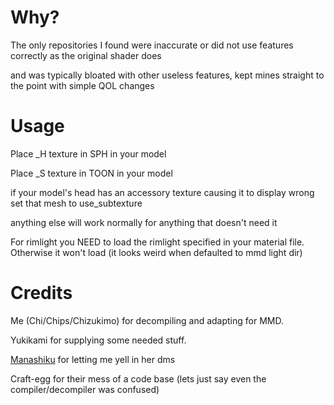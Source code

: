 # Why?

The only repositories I found were inaccurate or did not use features correctly as the original shader does

and was typically bloated with other useless features, kept mines straight to the point with simple QOL changes


# Usage

Place _H texture in SPH in your model

Place _S texture in TOON in your model

if your model's head has an accessory texture causing it to display wrong set that mesh to use_subtexture

anything else will work normally for anything that doesn't need it

For rimlight you NEED to load the rimlight specified in your material file. Otherwise it won't load (it looks weird when defaulted to mmd light dir)

# Credits

Me (Chi/Chips/Chizukimo) for decompiling and adapting for MMD.

Yukikami for supplying some needed stuff.

[Manashiku](https://github.com/Manashiku?tab=repositories) for letting me yell in her dms 

Craft-egg for their mess of a code base (lets just say even the compiler/decompiler was confused)
